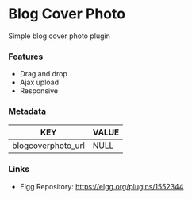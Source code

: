 # Blog Cover Photo
Simple blog cover photo plugin

### Features
* Drag and drop
* Ajax upload
* Responsive

### Metadata
KEY | VALUE
------------- | -------------
blogcoverphoto_url | NULL

### Links
* Elgg Repository: https://elgg.org/plugins/1552344